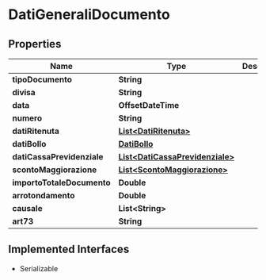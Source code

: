 

# DatiGeneraliDocumento


## Properties

| Name | Type | Description | Notes |
|------------ | ------------- | ------------- | -------------|
|**tipoDocumento** | **String** |  |  [optional] |
|**divisa** | **String** |  |  [optional] |
|**data** | **OffsetDateTime** |  |  [optional] |
|**numero** | **String** |  |  [optional] |
|**datiRitenuta** | [**List&lt;DatiRitenuta&gt;**](DatiRitenuta.md) |  |  [optional] |
|**datiBollo** | [**DatiBollo**](DatiBollo.md) |  |  [optional] |
|**datiCassaPrevidenziale** | [**List&lt;DatiCassaPrevidenziale&gt;**](DatiCassaPrevidenziale.md) |  |  [optional] |
|**scontoMaggiorazione** | [**List&lt;ScontoMaggiorazione&gt;**](ScontoMaggiorazione.md) |  |  [optional] |
|**importoTotaleDocumento** | **Double** |  |  [optional] |
|**arrotondamento** | **Double** |  |  [optional] |
|**causale** | **List&lt;String&gt;** |  |  [optional] |
|**art73** | **String** |  |  [optional] |


## Implemented Interfaces

* Serializable



